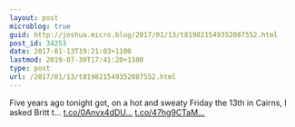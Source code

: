 ```yaml
---
layout: post
microblog: true
guid: http://joshua.micro.blog/2017/01/13/t819821549352087552.html
post_id: 34253
date: 2017-01-13T19:21:03+1100
lastmod: 2019-07-30T17:41:20+1100
type: post
url: /2017/01/13/t819821549352087552.html
---
```

Five years ago tonight got, on a hot and sweaty Friday the 13th in Cairns, I asked Britt t… [t.co/0Anvx4dDU...](https://t.co/0Anvx4dDUY) [t.co/47hg9CTaM...](https://t.co/47hg9CTaMh)
